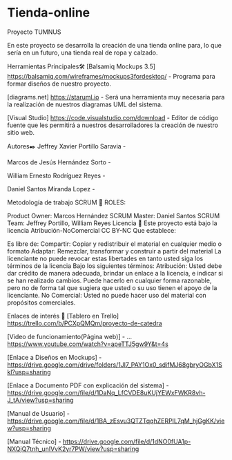 # Tienda-online
Proyecto TUMNUS

En este proyecto se desarrolla la creación de una tienda online para, lo que sería en un futuro, una tienda real de ropa y calzado.

Herramientas Principales🛠️
[Balsamiq Mockups 3.5] https://balsamiq.com/wireframes/mockups3fordesktop/ - Programa para formar diseños de nuestro proyecto.

[diagrams.net] https://staruml.io - Será una herramienta muy necesaria para la realización de nuestros diagramas UML del sistema.

[Visual Studio] https://code.visualstudio.com/download - Editor de código fuente que les permitirá a nuestros desarrolladores la creación de nuestro sitio web.

Autores✒️
Jeffrey Xavier Portillo Saravia -

Marcos de Jesús Hernández Sorto -

William Ernesto Rodríguez Reyes -

Daniel Santos Miranda Lopez -

Metodología de trabajo SCRUM 👥
ROLES:

Product Owner: Marcos Hernández
SCRUM Master: Daniel Santos
SCRUM Team: Jeffrey Portillo, William Reyes
Licencia 📄
Este proyecto está bajo la licencia Atribución-NoComercial CC BY-NC Que establece:

Es libre de: Compartir: Copiar y redistribuir el material en cualquier medio o formato Adaptar: Remezclar, transformar y construir a partir del material La licenciante no puede revocar estas libertades en tanto usted siga los términos de la licencia Bajo los siguientes términos: Atribución: Usted debe dar crédito de manera adecuada, brindar un enlace a la licencia, e indicar si se han realizado cambios. Puede hacerlo en cualquier forma razonable, pero no de forma tal que sugiera que usted o su uso tienen el apoyo de la licenciante. No Comercial: Usted no puede hacer uso del material con propósitos comerciales.

Enlaces de interés 👀
[Tablero en Trello] https://trello.com/b/PCXpQMQm/proyecto-de-catedra

[Video de funcionamiento(Página web)] - ... https://www.youtube.com/watch?v=apeTTJ5gw9Y&t=4s

[Enlace a Diseños en Mockups] - https://drive.google.com/drive/folders/1Jl7_PAY1Ox0_sdifMJ68gbryOGbX1Skl?usp=sharing

[Enlace a Documento PDF con explicación del sistema] - https://drive.google.com/file/d/1DaNq_LfCVDE8uKUjYEWxFWKR8vh-J_tA/view?usp=sharing

[Manual de Usuario] - https://drive.google.com/file/d/1BA_zEsvu3QTZTqqhZERPIL7qM_hjGgKK/view?usp=sharing

[Manual Técnico] - https://drive.google.com/file/d/1dNO0fUA1p-NXQjQ7tnh_unIVvK2yr7PW/view?usp=sharing
